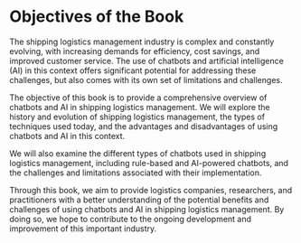 Objectives of the Book
====================================

The shipping logistics management industry is complex and constantly evolving, with increasing demands for efficiency, cost savings, and improved customer service. The use of chatbots and artificial intelligence (AI) in this context offers significant potential for addressing these challenges, but also comes with its own set of limitations and challenges.

The objective of this book is to provide a comprehensive overview of chatbots and AI in shipping logistics management. We will explore the history and evolution of shipping logistics management, the types of techniques used today, and the advantages and disadvantages of using chatbots and AI in this context.

We will also examine the different types of chatbots used in shipping logistics management, including rule-based and AI-powered chatbots, and the challenges and limitations associated with their implementation.

Through this book, we aim to provide logistics companies, researchers, and practitioners with a better understanding of the potential benefits and challenges of using chatbots and AI in shipping logistics management. By doing so, we hope to contribute to the ongoing development and improvement of this important industry.
